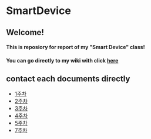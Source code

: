 SmartDevice
=========
Welcome!
----------
#### This is reposiory for report of my "Smart Device" class!   
#### You can go directly to my wiki with click [here][wiki]
## contact each documents directly
* [1주차][1]
* [2주차][2]
* [3주차][3]
* [4주차][4]
* [5주차][5]
* [7주차][6]















[wiki]: https://github.com/KimIl0207/SmartDevice/wiki
[1]: https://github.com/KimIl0207/SmartDevice/wiki/1%EC%A3%BC%EC%B0%A8-%E2%80%90-%EC%8A%A4%EB%A7%88%ED%8A%B8-%EB%94%94%EB%B0%94%EC%9D%B4%EC%8A%A4(Smart-Deivce)%EB%9E%80%3F
[2]: https://github.com/KimIl0207/SmartDevice/wiki/2%EC%A3%BC%EC%B0%A8%E2%80%90%EA%B8%B0%EB%B3%B8-%EC%85%8B%EC%97%85-%EB%B0%8F-%EA%B0%84%EB%8B%A8%ED%95%9C-%EC%8B%A4%EC%8A%B5
[3]: https://github.com/KimIl0207/SmartDevice/wiki/3%EC%A3%BC%EC%B0%A8-%E2%80%90-LED-%EC%A0%90%EB%93%B1-%EC%8B%A4%EC%8A%B5
[4]: https://github.com/KimIl0207/SmartDevice/wiki/4%EC%A3%BC%EC%B0%A8%E2%80%90%EB%B8%94%EB%A3%A8%ED%88%AC%EC%8A%A4-%ED%86%B5%EC%8B%A0%EC%9D%84-%EC%9D%B4%EC%9A%A9%ED%95%9C-RGB-LED-%EC%A0%90%EB%93%B1
[5]: https://github.com/KimIl0207/SmartDevice/wiki/5%EC%A3%BC%EC%B0%A8-%E2%80%90-%EC%9B%B9-%EC%84%9C%EB%B2%84%EB%A5%BC-%EC%9D%B4%EC%9A%A9%ED%95%9C-%EC%8B%A4%EC%8A%B5
[6]: https://github.com/KimIl0207/SmartDevice/wiki/7%EC%A3%BC%EC%B0%A8%E2%80%90%EC%9B%B9-%EC%84%9C%EB%B2%84-%EA%B5%AC%EC%B6%95-%EB%B0%8F-%ED%8F%AC%ED%8A%B8-%ED%8F%AC%EC%9B%8C%EB%94%A9
